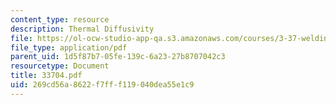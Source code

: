 ```yaml
---
content_type: resource
description: Thermal Diffusivity
file: https://ol-ocw-studio-app-qa.s3.amazonaws.com/courses/3-37-welding-and-joining-processes-fall-2002/269cd56a8622f7fff119040dea55e1c9_33704.pdf
file_type: application/pdf
parent_uid: 1d5f87b7-05fe-139c-6a23-27b8707042c3
resourcetype: Document
title: 33704.pdf
uid: 269cd56a-8622-f7ff-f119-040dea55e1c9
---
```

